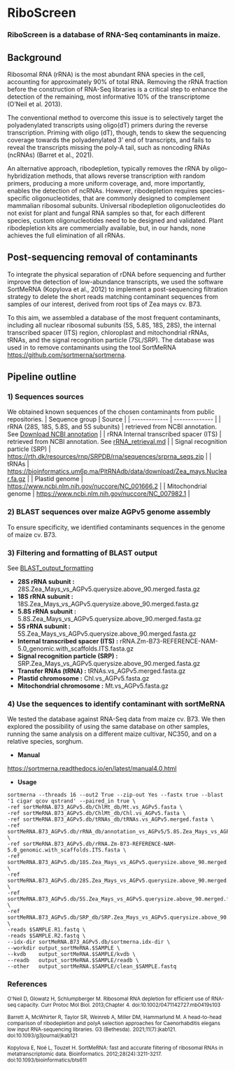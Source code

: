 # RiboScreen

### RiboScreen is a database of RNA-Seq contaminants in maize.

## Background
Ribosomal RNA (rRNA) is the most abundant RNA species in the cell, accounting for approximately 90% of total RNA. Removing the rRNA fraction before the construction of RNA-Seq libraries is a critical step to enhance the detection of the remaining, most informative 10% of the transcriptome (O’Neil et al. 2013).

The conventional method to overcome this issue is to selectively target the polyadenylated transcripts using oligo(dT) primers during the reverse transcription. Priming with oligo (dT), though, tends to skew the sequencing coverage towards the polyadenylated 3’ end of transcripts, and fails to reveal the transcripts missing the poly-A tail, such as noncoding RNAs (ncRNAs) (Barret et al., 2021).

An alternative approach, ribodepletion, typically removes the rRNA by oligo-hybridization methods, that allows reverse transcription with random primers, producing a more uniform coverage, and, more importantly, enables the detection of ncRNAs. However, ribodepletion requires species-specific oligonucleotides, that are commonly designed to complement mammalian ribosomal subunits. Universal ribodepletion oligonucleotides do not exist for plant and fungal RNA samples so that, for each different species, custom oligonucleotides need to be designed and validated. Plant ribodepletion kits are commercially available, but, in our hands, none achieves the full elimination of all rRNAs.

## Post-sequencing removal of contaminants
To integrate the physical separation of rDNA before sequencing and further improve the detection of low-abundance transcripts, we used the software SortMeRNA (Kopylova et al., 2012) to implement a post-sequencing filtration strategy to delete the short reads matching contaminant sequences from samples of our interest, derived from root tips of Zea mays cv. B73. 

To this aim, we assembled a database of the most frequent contaminants, including all nuclear ribosomal subunits (5S, 5.8S, 18S, 28S), the internal transcribed spacer (ITS) region, chloroplast and mitochondrial rRNAs, tRNAs, and the signal recognition particle (7SL/SRP). The database was used in to remove contaminants using the tool SortMeRNA https://github.com/sortmerna/sortmerna.

## Pipeline outline

### 1) Sequences sources
We obtained known sequences of the chosen contaminants from public repositories. 
| Sequence group | Source |
| ------------- | -------------- |
| rRNA (28S, 18S, 5.8S, and 5S subunits) | retrieved from NCBI annotation. See [Download NCBI annotation](https://github.com/lconcia/RiboScreen/blob/main/01_format_B73_genome.md#1-download-the-annotation-from-ncbi) |
| rRNA Internal transcribed spacer (ITS) | retrieved from NCBI annotation. See [rRNA_retrieval.md](https://github.com/lconcia/RiboScreen/blob/main/rRNA_retrieval.md)  |
| Signal recognition particle (SRP) | https://rth.dk/resources/rnp/SRPDB/rna/sequences/srprna_seqs.zip  |
| tRNAs  | https://bioinformatics.um6p.ma/PltRNAdb/data/download/Zea_mays.Nuclear.fa.gz  |
| Plastid genome | https://www.ncbi.nlm.nih.gov/nuccore/NC_001666.2  |
| Mitochondrial genome | https://www.ncbi.nlm.nih.gov/nuccore/NC_007982.1  |

### 2) BLAST sequences over maize AGPv5 genome assembly
To ensure specificity, we identified contaminants sequences in the genome of maize cv. B73.

### 3)  Filtering and formatting of BLAST output
See [BLAST_output_formatting](https://github.com/lconcia/RiboScreen/blob/main/BLAST_output_formatting.md)

* **28S rRNA subunit :** 28S.Zea_Mays_vs_AGPv5.querysize.above_90.merged.fasta.gz
* **18S rRNA subunit :** 18S.Zea_Mays_vs_AGPv5.querysize.above_90.merged.fasta.gz
* **5.8S rRNA subunit :** 5.8S.Zea_Mays_vs_AGPv5.querysize.above_90.merged.fasta.gz
* **5S rRNA subunit :** 5S.Zea_Mays_vs_AGPv5.querysize.above_90.merged.fasta.gz
* **Internal transcribed spacer (ITS) :** rRNA.Zm-B73-REFERENCE-NAM-5.0_genomic.with_scaffolds.ITS.fasta.gz
* **Signal recognition particle (SRP) :** SRP.Zea_Mays_vs_AGPv5.querysize.above_90.merged.fasta.gz
* **Transfer RNAs (tRNA) :** tRNAs.vs_AGPv5.merged.fasta.gz
* **Plastid chromosome :** Chl.vs_AGPv5.fasta.gz
* **Mitochondrial chromosome :** Mt.vs_AGPv5.fasta.gz

### 4) Use the sequences to identify contaminant with sortMeRNA  
We tested the database against RNA-Seq data from maize cv. B73. We then explored the possibility of using the same database on other samples, running the same analysis on a different maize cultivar, NC350, and on a relative species, sorghum. 

*  **Manual**
  
https://sortmerna.readthedocs.io/en/latest/manual4.0.html

*  **Usage**
  
```
sortmerna --threads 16 --out2 True --zip-out Yes --fastx true --blast '1 cigar qcov qstrand' --paired_in true \
-ref sortMeRNA.B73_AGPv5.db/ChlMt_db/Mt.vs_AGPv5.fasta \
-ref sortMeRNA.B73_AGPv5.db/ChlMt_db/Chl.vs_AGPv5.fasta \
-ref sortMeRNA.B73_AGPv5.db/tRNAs_db/tRNAs.vs_AGPv5.merged.fasta \
-ref sortMeRNA.B73_AGPv5.db/rRNA_db/annotation_vs_AGPv5/5.8S.Zea_Mays_vs_AGPv5.querysize.above_90.merged.fasta \
-ref sortMeRNA.B73_AGPv5.db/rRNA.Zm-B73-REFERENCE-NAM-5.0_genomic.with_scaffolds.ITS.fasta \
-ref sortMeRNA.B73_AGPv5.db/18S.Zea_Mays_vs_AGPv5.querysize.above_90.merged.fasta \
-ref sortMeRNA.B73_AGPv5.db/28S.Zea_Mays_vs_AGPv5.querysize.above_90.merged.fasta \
-ref sortMeRNA.B73_AGPv5.db/5S.Zea_Mays_vs_AGPv5.querysize.above_90.merged.fasta \
-ref sortMeRNA.B73_AGPv5.db/SRP_db/SRP.Zea_Mays_vs_AGPv5.querysize.above_90.merged.fasta \
-reads $SAMPLE.R1.fastq \
-reads $SAMPLE.R2.fastq \
--idx-dir sortMeRNA.B73_AGPv5.db/sortmerna.idx-dir \
--workdir output_sortMeRNA.$SAMPLE \
--kvdb    output_sortMeRNA.$SAMPLE/kvdb \
--readb   output_sortMeRNA.$SAMPLE/readb \
--other   output_sortMeRNA.$SAMPLE/clean_$SAMPLE.fastq
```

### References

<sub>O'Neil D, Glowatz H, Schlumpberger M. Ribosomal RNA depletion for efficient use of RNA-seq capacity. Curr Protoc Mol Biol. 2013;Chapter 4. doi:10.1002/0471142727.mb0419s103</sub>

<sub>Barrett A, McWhirter R, Taylor SR, Weinreb A, Miller DM, Hammarlund M. A head-to-head comparison of ribodepletion and polyA selection approaches for Caenorhabditis elegans low input RNA-sequencing libraries. G3 (Bethesda). 2021;11(7):jkab121. doi:10.1093/g3journal/jkab121</sub> 

<sub>Kopylova E, Noé L, Touzet H. SortMeRNA: fast and accurate filtering of ribosomal RNAs in metatranscriptomic data. Bioinformatics. 2012;28(24):3211-3217. doi:10.1093/bioinformatics/bts611</sub>
 
